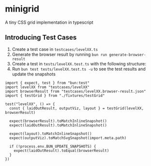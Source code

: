 # minigrid

A tiny CSS grid implementation in typescript

## Introducing Test Cases

1. Create a test case in `testcases/levelXX.ts`
2. Generate the browser result by running `bun run generate-browser-result`
3. Create a test in `tests/levelXX.test.ts` with the following structure:
4. Run `bun test tests/levelXX.test.ts -u` to see the test results and update the snapshots

```tsx
import { expect, test } from "bun:test"
import levelXX from "testcases/levelXX"
import browserResult from "testcases/levelXX.browser-result.json"
import { testGrid } from "./fixtures/testGrid"

test("levelXX", () => {
  const { laidOutResult, outputViz, layout } = testGrid(levelXX, browserResult)

  expect(browserResult).toMatchInlineSnapshot()
  expect(laidOutResult).toMatchInlineSnapshot()

  expect(layout).toMatchInlineSnapshot()
  expect(outputViz).toMatchSvgSnapshot(import.meta.path)

  if (!process.env.BUN_UPDATE_SNAPSHOTS) {
    expect(laidOutResult).toEqual(browserResult)
  }
})
```
